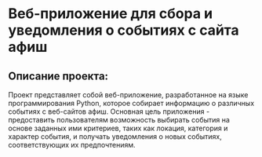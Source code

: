 # Веб-приложение для сбора и уведомления о событиях с сайта афиш


## Описание проекта:
Проект представляет собой веб-приложение, разработанное на языке программирования Python, которое собирает информацию о различных событиях с веб-сайтов афиш. Основная цель приложения - предоставить пользователям возможность выбирать события на основе заданных ими критериев, таких как локация, категория и характер события, и получать уведомления о новых событиях, соответствующих их предпочтениям.
